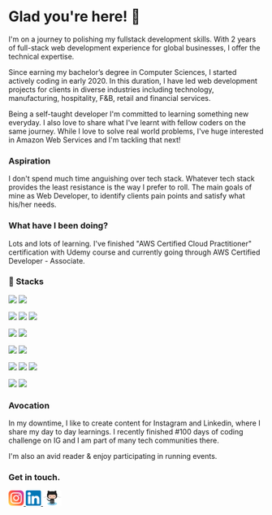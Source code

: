 # Glad you're here! 👋

I'm on a journey to polishing my fullstack development skills. With 2 years of full-stack web development experience for global businesses, I offer the technical expertise.

Since earning my bachelor’s degree in Computer Sciences, I started actively coding in early 2020. In this duration, I have led web development projects for clients in diverse industries including technology, manufacturing, hospitality, F&B, retail and financial services.

Being a self-taught developer I'm committed to learning something new everyday. I also love to share what I've learnt with fellow coders on the same journey. While I love to solve real world problems, I've huge interested in Amazon Web Services and I'm tackling that next!

### Aspiration

I don't spend much time anguishing over tech stack. Whatever tech stack provides the least resistance is the way I prefer to roll. The main goals of mine as Web Developer, to identify clients pain points and satisfy what his/her needs.

### What have I been doing?

Lots and lots of learning. I've finished "AWS Certified Cloud Practitioner" certification with Udemy course and currently going through AWS Certified Developer - Associate.

### 🔭 Stacks

![](https://img.shields.io/badge/Language-HTML5-informational?style=plastic&logo=html5&logoColor=white&color=FFFFFF&labelColor=000000)
![](https://img.shields.io/badge/Library-Bootstrap-informational?style=plastic&logo=bootstrap&logoColor=white&color=FFFFFF&labelColor=000000)

![](https://img.shields.io/badge/Language-Javascript-informational?style=plastic&logo=javascript&logoColor=white&color=FFFFFF&labelColor=000000)
![](https://img.shields.io/badge/Library-React-informational?style=plastic&logo=react&logoColor=white&color=FFFFFF&labelColor=000000)
![](https://img.shields.io/badge/Library-Redux-informational?style=plastic&logo=redux&logoColor=white&color=FFFFFF&labelColor=000000)

![](https://img.shields.io/badge/Language-PHP-informational?style=plastic&logo=php&logoColor=white&color=FFFFFF&labelColor=000000)
![](https://img.shields.io/badge/Framework-Laravel-informational?style=plastic&logo=laravel&logoColor=white&color=FFFFFF&labelColor=000000)

![](https://img.shields.io/badge/Database-MySQL-informational?style=plastic&logo=mysql&logoColor=white&color=FFFFFF&labelColor=000000)
![](https://img.shields.io/badge/Cloud-AWS-informational?style=plastic&logo=amazon&logoColor=white&color=FFFFFF&labelColor=000000)

![](https://img.shields.io/badge/IDE-VS%20Code-informational?style=plastic&logo=visualstudio\&logoColor=white&color=FFFFFF&labelColor=000000)
![](https://img.shields.io/badge/Chrome-DevTools-informational?style=plastic&logo=google&logoColor=white&color=FFFFFF&labelColor=000000)
![](https://img.shields.io/badge/DevOps-Git-informational?style=plastic&logo=git&logoColor=white&color=FFFFFF&labelColor=000000)

![](https://img.shields.io/badge/OS-Linux-informational?style=plastic&logo=linux&logoColor=white&color=FFFFFF&labelColor=000000)
![](https://img.shields.io/badge/OS-Windows-informational?style=plastic&logo=windows&logoColor=white&color=FFFFFF&labelColor=000000)

### Avocation

In my downtime, I like to create content for Instagram and Linkedin, where I share my day to day learnings. I recently finished #100 days of coding challenge on IG and I am part of many tech communities there.

I'm also an avid reader & enjoy participating in running events.

### Get in touch.


<a href="https://www.instagram.com/talha.tech"><img height="30" src="icon/instagram.png"/>
<a href="https://www.linkedin.com/in/talhatech/"><img height="30" src="icon/linkedin.png"/>
<a href="https://github.com/talhatech"><img height="30" src="icon/octocat.png"/>
